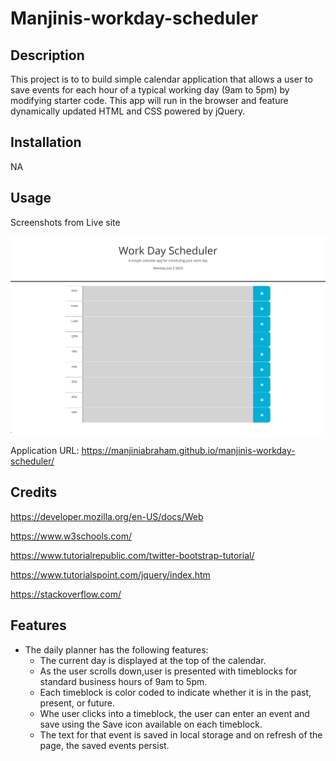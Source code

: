 # Manjinis-workday-scheduler

## Description
This project is to to build simple calendar application that allows a user to save events for each hour of a typical working day (9am to 5pm) by modifying starter code. This app will run in the browser and feature dynamically updated HTML and CSS powered by jQuery.

## Installation
NA

## Usage

Screenshots from Live site

![Main Page](/images/MainPage.png)

Application URL: https://manjiniabraham.github.io/manjinis-workday-scheduler/

## Credits

https://developer.mozilla.org/en-US/docs/Web

https://www.w3schools.com/

https://www.tutorialrepublic.com/twitter-bootstrap-tutorial/

https://www.tutorialspoint.com/jquery/index.htm

https://stackoverflow.com/


## Features

* The daily planner has the following features:
	* The current day is displayed at the top of the calendar.
	* As the user scrolls down,user is presented with timeblocks for standard business hours of 9am to 5pm.
	* Each timeblock is color coded to indicate whether it is in the past, present, or future.
	* Whe user clicks into a timeblock, the user can enter an event and save using the Save icon available on each      timeblock.
	* The text for that event is saved in local storage and on refresh of the page, the saved events persist.
